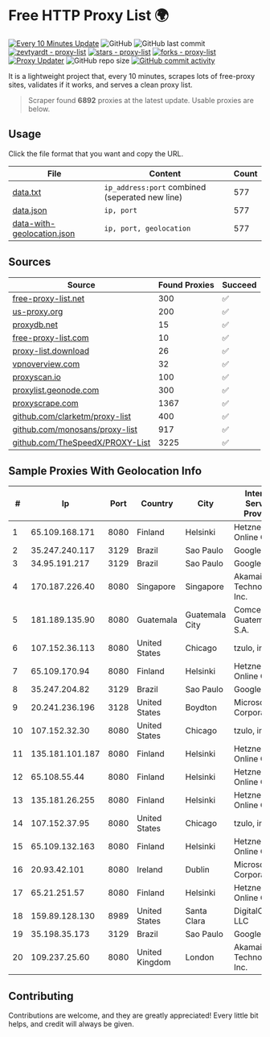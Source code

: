 
# Free HTTP Proxy List 🌍

[![Every 10 Minutes Update](https://github.com/mertguvencli/http-proxy-list/actions/workflows/main.yml/badge.svg?branch=main)](https://github.com/mertguvencli/http-proxy-list/actions/workflows/main.yml)
![GitHub](https://img.shields.io/github/license/mertguvencli/http-proxy-list)
![GitHub last commit](https://img.shields.io/github/last-commit/mertguvencli/http-proxy-list)
[![zevtyardt - proxy-list](https://img.shields.io/static/v1?label=zevtyardt&message=proxy-list&color=blue&logo=github)](https://github.com/zevtyardt/proxy-list "Go to GitHub repo")
[![stars - proxy-list](https://img.shields.io/github/stars/zevtyardt/proxy-list?style=social)](https://github.com/zevtyardt/proxy-list)
[![forks - proxy-list](https://img.shields.io/github/forks/zevtyardt/proxy-list?style=social)](https://github.com/zevtyardt/proxy-list)
[![Proxy Updater](https://github.com/zevtyardt/proxy-list/workflows/Proxy%20Updater/badge.svg)](https://github.com/zevtyardt/proxy-list/actions?query=workflow:"Proxy+Updater")
![GitHub repo size](https://img.shields.io/github/repo-size/zevtyardt/proxy-list)
[![GitHub commit activity](https://img.shields.io/github/commit-activity/m/zevtyardt/proxy-list?logo=commits)](https://github.com/zevtyardt/proxy-list/commits/main)

It is a lightweight project that, every 10 minutes, scrapes lots of free-proxy sites, validates if it works, and serves a clean proxy list.

> Scraper found **6892** proxies at the latest update. Usable proxies are below.

## Usage

Click the file format that you want and copy the URL.

|File|Content|Count|
|----|-------|-----|
|[data.txt](https://raw.githubusercontent.com/mertguvencli/http-proxy-list/main/proxy-list/data.txt)|`ip_address:port` combined (seperated new line)|577|
|[data.json](https://raw.githubusercontent.com/mertguvencli/http-proxy-list/main/proxy-list/data.json)|`ip, port`|577|
|[data-with-geolocation.json](https://raw.githubusercontent.com/mertguvencli/http-proxy-list/main/proxy-list/data-with-geolocation.json)|`ip, port, geolocation`|577|

## Sources

|Source|Found Proxies|Succeed|
|------|-------------|-------|
|[free-proxy-list.net](https://free-proxy-list.net)|300|✅|
|[us-proxy.org](https://www.us-proxy.org)|200|✅|
|[proxydb.net](http://proxydb.net)|15|✅|
|[free-proxy-list.com](https://free-proxy-list.com/?page=&port=&type%5B%5D=http&type%5B%5D=https&up_time=0&search=Search)|10|✅|
|[proxy-list.download](https://www.proxy-list.download/HTTP)|26|✅|
|[vpnoverview.com](https://vpnoverview.com/privacy/anonymous-browsing/free-proxy-servers)|32|✅|
|[proxyscan.io](https://www.proxyscan.io)|100|✅|
|[proxylist.geonode.com](https://proxylist.geonode.com/api/proxy-list?limit=300&page=1&sort_by=lastChecked&sort_type=desc&protocols=http,https)|300|✅|
|[proxyscrape.com](https://api.proxyscrape.com/v2/?request=displayproxies&protocol=http&timeout=10000&country=all&ssl=all&anonymity=all)|1367|✅|
|[github.com/clarketm/proxy-list](https://raw.githubusercontent.com/clarketm/proxy-list/master/proxy-list-raw.txt)|400|✅|
|[github.com/monosans/proxy-list](https://raw.githubusercontent.com/monosans/proxy-list/main/proxies/http.txt)|917|✅|
|[github.com/TheSpeedX/PROXY-List](https://raw.githubusercontent.com/TheSpeedX/PROXY-List/master/http.txt)|3225|✅|


## Sample Proxies With Geolocation Info

|#|Ip|Port|Country|City|Internet Service Provider|
|-|--|----|-------|----|-------------------------|
|1|65.109.168.171|8080|Finland|Helsinki|Hetzner Online GmbH|
|2|35.247.240.117|3129|Brazil|Sao Paulo|Google LLC|
|3|34.95.191.217|3129|Brazil|Sao Paulo|Google LLC|
|4|170.187.226.40|8080|Singapore|Singapore|Akamai Technologies, Inc.|
|5|181.189.135.90|8080|Guatemala|Guatemala City|Comcel Guatemala S.A.|
|6|107.152.36.113|8080|United States|Chicago|tzulo, inc.|
|7|65.109.170.94|8080|Finland|Helsinki|Hetzner Online GmbH|
|8|35.247.204.82|3129|Brazil|Sao Paulo|Google LLC|
|9|20.241.236.196|3128|United States|Boydton|Microsoft Corporation|
|10|107.152.32.30|8080|United States|Chicago|tzulo, inc.|
|11|135.181.101.187|8080|Finland|Helsinki|Hetzner Online GmbH|
|12|65.108.55.44|8080|Finland|Helsinki|Hetzner Online GmbH|
|13|135.181.26.255|8080|Finland|Helsinki|Hetzner Online GmbH|
|14|107.152.37.95|8080|United States|Chicago|tzulo, inc.|
|15|65.109.132.163|8080|Finland|Helsinki|Hetzner Online GmbH|
|16|20.93.42.101|8080|Ireland|Dublin|Microsoft Corporation|
|17|65.21.251.57|8080|Finland|Helsinki|Hetzner Online GmbH|
|18|159.89.128.130|8989|United States|Santa Clara|DigitalOcean, LLC|
|19|35.198.35.173|3129|Brazil|Sao Paulo|Google LLC|
|20|109.237.25.60|8080|United Kingdom|London|Akamai Technologies, Inc.|



## Contributing

Contributions are welcome, and they are greatly appreciated! Every
little bit helps, and credit will always be given.

